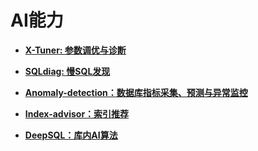 # AI能力<a name="ZH-CN_TOPIC_0000001091443838"></a>

-   **[X-Tuner: 参数调优与诊断](X_Tuner_参数调优与诊断.md)**  

-   **[SQLdiag: 慢SQL发现](SQLdiag_慢SQL发现.md)**  

-   **[Anomaly-detection：数据库指标采集、预测与异常监控](Anomaly_detection_数据库指标采集_预测与异常监控.md)**  

-   **[Index-advisor：索引推荐](Index-advisor_索引推荐.md)**  

-   **[DeepSQL：库内AI算法](DeepSQL_库内AI算法.md)**  

